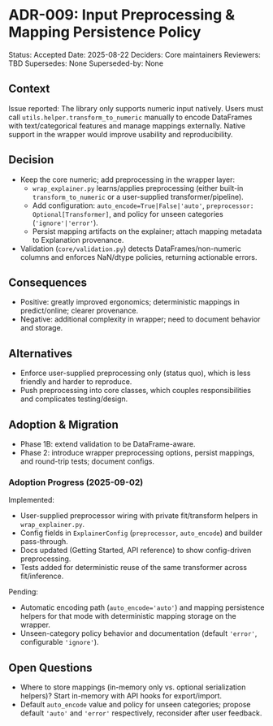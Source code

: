 # ADR-009: Input Preprocessing & Mapping Persistence Policy

Status: Accepted
Date: 2025-08-22
Deciders: Core maintainers
Reviewers: TBD
Supersedes: None
Superseded-by: None

## Context

Issue reported: The library only supports numeric input natively. Users must call
`utils.helper.transform_to_numeric` manually to encode DataFrames with text/categorical
features and manage mappings externally. Native support in the wrapper would improve
usability and reproducibility.

## Decision

- Keep the core numeric; add preprocessing in the wrapper layer:
  - `wrap_explainer.py` learns/applies preprocessing (either built-in `transform_to_numeric` or a user-supplied transformer/pipeline).
  - Add configuration: `auto_encode=True|False|'auto'`, `preprocessor: Optional[Transformer]`, and policy for unseen categories (`'ignore'|'error'`).
  - Persist mapping artifacts on the explainer; attach mapping metadata to Explanation provenance.
- Validation (`core/validation.py`) detects DataFrames/non-numeric columns and enforces NaN/dtype policies, returning actionable errors.

## Consequences

- Positive: greatly improved ergonomics; deterministic mappings in predict/online; clearer provenance.
- Negative: additional complexity in wrapper; need to document behavior and storage.

## Alternatives

- Enforce user-supplied preprocessing only (status quo), which is less friendly and harder to reproduce.
- Push preprocessing into core classes, which couples responsibilities and complicates testing/design.

## Adoption & Migration

- Phase 1B: extend validation to be DataFrame-aware.
- Phase 2: introduce wrapper preprocessing options, persist mappings, and round-trip tests; document configs.

### Adoption Progress (2025-09-02)

Implemented:

- User-supplied preprocessor wiring with private fit/transform helpers in `wrap_explainer.py`.
- Config fields in `ExplainerConfig` (`preprocessor`, `auto_encode`) and builder pass-through.
- Docs updated (Getting Started, API reference) to show config-driven preprocessing.
- Tests added for deterministic reuse of the same transformer across fit/inference.

Pending:

- Automatic encoding path (`auto_encode='auto'`) and mapping persistence helpers for that mode with deterministic mapping storage on the wrapper.
- Unseen-category policy behavior and documentation (default `'error'`, configurable `'ignore'`).

## Open Questions

- Where to store mappings (in-memory only vs. optional serialization helpers)? Start in-memory with API hooks for export/import.
- Default `auto_encode` value and policy for unseen categories; propose default `'auto'` and `'error'` respectively, reconsider after user feedback.
